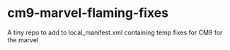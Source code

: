 cm9-marvel-flaming-fixes
========================

A tiny repo to add to local_manifest.xml containing temp fixes for CM9 for the marvel